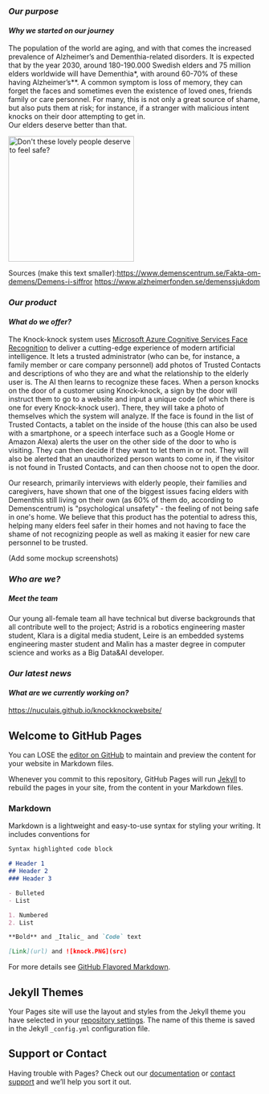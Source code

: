 ### *Our purpose*
#### _Why we started on our journey_
The population of the world are aging, and with that comes the increased prevalence of Alzheimer’s and Dementhia-related disorders. It is expected that by the year 2030, around 180-190.000 Swedish elders and 75 million elders worldwide will have Dementhia*, with around 60-70% of these having Alzheimer’s**.
A common symptom is loss of memory, they can forget the faces and sometimes even the existence of loved ones, friends family or care personnel. 
For many, this is not only a great source of shame, but also puts them at risk; for instance, if a stranger with malicious intent knocks on their door attempting to get in. </br>
Our elders deserve better than that.

<img src=https://live.staticflickr.com/5535/9366907976_d63f519bf3_c.jpg width=250px align="middle" alt="Don't these lovely people deserve to feel safe?"/>

Sources (make this text smaller):https://www.demenscentrum.se/Fakta-om-demens/Demens-i-siffror
 https://www.alzheimerfonden.se/demenssjukdom





### *Our product*
#### _What do we offer?_
The Knock-knock system uses [Microsoft Azure Cognitive Services Face Recognition](https://azure.microsoft.com/en-us/services/cognitive-services/face/) to deliver a cutting-edge experience of modern artificial intelligence.
It lets a trusted administrator (who can be, for instance, a family member or care company  personnel) add photos of Trusted Contacts and descriptions of who they are and what the relationship to the elderly user is. The AI then learns to recognize these faces.
When a person knocks on the door of a customer using Knock-knock, a sign by the door will instruct them to go to a website and input a unique code (of which there is one for every Knock-knock user). There, they will take a photo of themselves which the system will analyze. If the face is found in the list of Trusted Contacts, a tablet on the inside of the house (this can also be used with a smartphone, or a speech interface such as a Google Home or Amazon Alexa) alerts the user on the other side of the door to who is visiting. They can then decide if they want to let them in or not. 
They will also be alerted that an unauthorized person wants to come in, if the visitor is not found in Trusted Contacts, and can then choose not to open the door.

Our research, primarily interviews with elderly people, their families and caregivers, have shown that one of the biggest issues facing elders with Dementhis still living on their own (as 60% of them do, according to Demenscentrum) is "psychological unsafety" - the feeling of not being safe in one's home.
We believe that this product has the potential to adress this, helping many elders feel safer in their homes and not having to face the shame of not recognizing people as well as making it easier for new care personnel to be trusted.



(Add some mockup screenshots)





### *Who are we?*
##### _Meet the team_
Our young all-female team all have technical but diverse backgrounds that all contribute well to the project; Astrid is a robotics engineering master student, Klara is a digital media student, Leire is an embedded systems engineering master student and Malin has a master degree in computer science and works as a Big Data&AI developer. 




### *Our latest news*
#### _What are we currently working on?_


















https://nuculais.github.io/knockknockwebsite/

## Welcome to GitHub Pages
You can LOSE the [editor on GitHub](https://github.com/Nuculais/knockknockwebsite/edit/master/index.md) to maintain and preview the content for your website in Markdown files.

Whenever you commit to this repository, GitHub Pages will run [Jekyll](https://jekyllrb.com/) to rebuild the pages in your site, from the content in your Markdown files.

### Markdown

Markdown is a lightweight and easy-to-use syntax for styling your writing. It includes conventions for

```markdown
Syntax highlighted code block

# Header 1
## Header 2
### Header 3

- Bulleted
- List

1. Numbered
2. List

**Bold** and _Italic_ and `Code` text

[Link](url) and ![knock.PNG](src)
```

For more details see [GitHub Flavored Markdown](https://guides.github.com/features/mastering-markdown/).

## Jekyll Themes

Your Pages site will use the layout and styles from the Jekyll theme you have selected in your [repository settings](https://github.com/Nuculais/knockknockwebsite/settings). The name of this theme is saved in the Jekyll `_config.yml` configuration file.

## Support or Contact

Having trouble with Pages? Check out our [documentation](https://help.github.com/categories/github-pages-basics/) or [contact support](https://github.com/contact) and we’ll help you sort it out.
